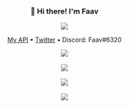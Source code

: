 <h3 align="center">👋 Hi there! I'm Faav</h3>
<p align="center">
<img src="https://user-images.githubusercontent.com/52789876/117721319-b8a1c480-b1ad-11eb-9117-d523028f4ea2.png" />
  </p>
<p align="center">
  <a href="https://faav.gapple.pw">My API</a> •
  <a href="https://twitter.com/faavlol">Twitter</a> •
  <a>Discord: Faav#6320</a>
</p>
<p align="center">
  <img src="https://gpvc.arturio.dev/withdrew" /><br><br>
  <img src="https://github-readme-stats.vercel.app/api?username=withdrew&show_icons=true&locale=en&theme=gotham" /><br><br>
  <img src="https://github-readme-streak-stats.herokuapp.com/?user=withdrew&theme=gotham" /><br><br>
  <img src="https://github-readme-stats.vercel.app/api/top-langs?username=withdrew&layout=compact&theme=gotham" />
  </p>
